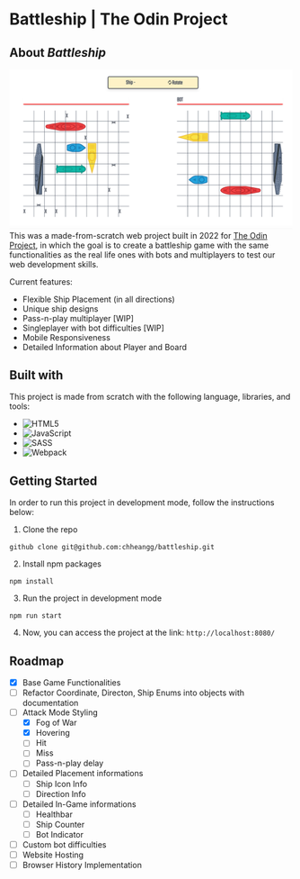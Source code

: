 # Battleship | The Odin Project
## About _Battleship_
![Image of the Battleship Gameboard](./images/project-screenshot.png)
This was a made-from-scratch web project built in 2022 for [The Odin Project](https://www.theodinproject.com/), in which the goal is to create a battleship game with the same functionalities as the real life ones with bots and multiplayers to test our web development skills.

Current features:
* Flexible Ship Placement (in all directions)
* Unique ship designs
* Pass-n-play multiplayer [WIP]
* Singleplayer with bot difficulties [WIP]
* Mobile Responsiveness
* Detailed Information about Player and Board

## Built with
This project is made from scratch with the following language, libraries, and tools:
* ![HTML5](https://img.shields.io/badge/html5-%23E34F26.svg?style=for-the-badge&logo=html5&logoColor=white)
* ![JavaScript](https://img.shields.io/badge/javascript-%23323330.svg?style=for-the-badge&logo=javascript&logoColor=%23F7DF1E)
* ![SASS](https://img.shields.io/badge/SASS-hotpink.svg?style=for-the-badge&logo=SASS&logoColor=white)
* ![Webpack](https://img.shields.io/badge/webpack-%238DD6F9.svg?style=for-the-badge&logo=webpack&logoColor=black)

## Getting Started
In order to run this project in development mode, follow the instructions below:
1. Clone the repo  
```
github clone git@github.com:chheangg/battleship.git 
```
2. Install npm packages
```
npm install
```
3. Run the project in development mode
```
npm run start
```
4. Now, you can access the project at the link: ```http://localhost:8080/```

## Roadmap
- [x] Base Game Functionalities
- [ ] Refactor Coordinate, Directon, Ship Enums into objects with documentation
- [ ] Attack Mode Styling
  - [x] Fog of War
  - [x] Hovering
  - [ ] Hit
  - [ ] Miss
  - [ ] Pass-n-play delay
- [ ] Detailed Placement informations
  - [ ] Ship Icon Info
  - [ ] Direction Info
- [ ] Detailed In-Game informations
  - [ ] Healthbar
  - [ ] Ship Counter
  - [ ] Bot Indicator
- [ ] Custom bot difficulties
- [ ] Website Hosting
- [ ] Browser History Implementation
